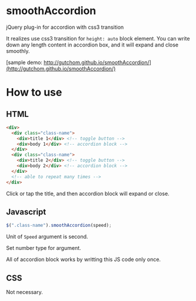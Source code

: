 # smoothAccordion
jQuery plug-in for accordion with css3 transition

It realizes use css3 transition for `height: auto` block element.
You can write down any length content in accordion box, and it will expand and close smoothly.

[sample demo: http://gutchom.github.io/smoothAccordion/](http://gutchom.github.io/smoothAccordion/)

# How to use
## HTML
```html
<div>
  <div class="class-name">
    <div>title 1</div> <!-- toggle button -->
    <div>body 1</div> <!-- accordion block -->
  </div>
  <div class="class-name">
    <div>title 2</div> <!-- toggle button -->
    <div>body 2</div> <!-- accordion block -->
  </div>
  <!-- able to repeat many times -->
</div>
```
Click or tap the title, and then accordion block will expand or close.

## Javascript
```javascript
$(".class-name").smoothAccordion(speed);
```
Unit of `Speed` argument is second.

Set number type for argument.

All of accordion block works by writting this JS code only once.

## CSS
Not necessary.

